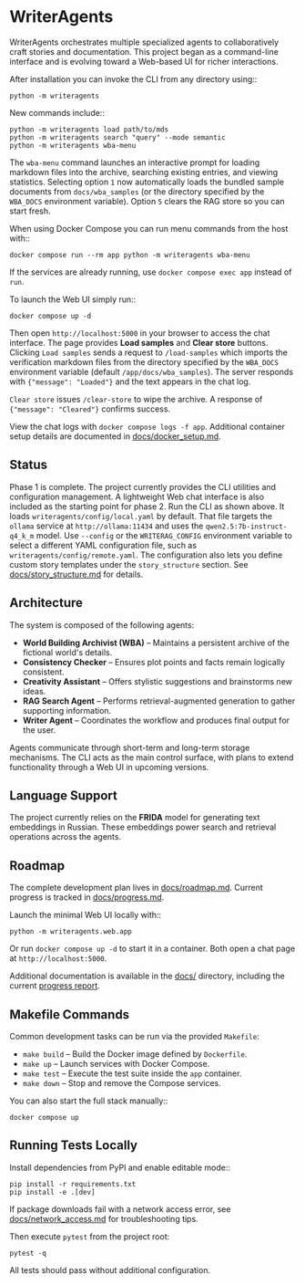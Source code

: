# WriterAgents

WriterAgents orchestrates multiple specialized agents to collaboratively craft stories and documentation. This project began as a command-line interface and is evolving toward a Web-based UI for richer interactions.

After installation you can invoke the CLI from any directory using::

    python -m writeragents

New commands include::

    python -m writeragents load path/to/mds
    python -m writeragents search "query" --mode semantic
    python -m writeragents wba-menu

The ``wba-menu`` command launches an interactive prompt for loading markdown
files into the archive, searching existing entries, and viewing statistics.
Selecting option ``1`` now automatically loads the bundled sample documents from
``docs/wba_samples`` (or the directory specified by the ``WBA_DOCS``
environment variable). Option ``5`` clears the RAG store so you can start fresh.

When using Docker Compose you can run menu commands from the host with::

    docker compose run --rm app python -m writeragents wba-menu

If the services are already running, use ``docker compose exec app`` instead of ``run``.

To launch the Web UI simply run::

    docker compose up -d

Then open `http://localhost:5000` in your browser to access the chat interface.
The page provides **Load samples** and **Clear store** buttons. Clicking
``Load samples`` sends a request to ``/load-samples`` which imports the
verification markdown files from the directory specified by the ``WBA_DOCS``
environment variable (default ``/app/docs/wba_samples``). The server responds
with ``{"message": "Loaded"}`` and the text appears in the chat log.

``Clear store`` issues ``/clear-store`` to wipe the archive. A response of
``{"message": "Cleared"}`` confirms success.

View the chat logs with ``docker compose logs -f app``.
Additional container setup details are documented in
[docs/docker_setup.md](docs/docker_setup.md).

## Status

Phase 1 is complete. The project currently provides the CLI utilities and
configuration management. A lightweight Web chat interface is also included as
the starting point for phase 2.
Run the CLI as shown above. It loads `writeragents/config/local.yaml` by
default. That file targets the ``ollama`` service at
``http://ollama:11434`` and uses the ``qwen2.5:7b-instruct-q4_k_m`` model.
Use ``--config`` or the ``WRITERAG_CONFIG`` environment variable to select a
different YAML configuration file, such as
`writeragents/config/remote.yaml`. The configuration also lets you define
custom story templates under the ``story_structure`` section. See
[docs/story_structure.md](docs/story_structure.md) for details.

## Architecture

The system is composed of the following agents:

- **World Building Archivist (WBA)** – Maintains a persistent archive of the fictional world's details.
- **Consistency Checker** – Ensures plot points and facts remain logically consistent.
- **Creativity Assistant** – Offers stylistic suggestions and brainstorms new ideas.
- **RAG Search Agent** – Performs retrieval-augmented generation to gather supporting information.
- **Writer Agent** – Coordinates the workflow and produces final output for the user.

Agents communicate through short-term and long-term storage mechanisms. The CLI acts as the main control surface, with plans to extend functionality through a Web UI in upcoming versions.

## Language Support

The project currently relies on the **FRIDA** model for generating text embeddings in Russian. These embeddings power search and retrieval operations across the agents.

## Roadmap

The complete development plan lives in [docs/roadmap.md](docs/roadmap.md).
Current progress is tracked in [docs/progress.md](docs/progress.md).

Launch the minimal Web UI locally with::

    python -m writeragents.web.app

Or run ``docker compose up -d`` to start it in a container. Both open a chat
page at `http://localhost:5000`.

Additional documentation is available in the [docs/](docs/) directory,
including the current [progress report](docs/progress.md).

## Makefile Commands

Common development tasks can be run via the provided `Makefile`:

- `make build` – Build the Docker image defined by `Dockerfile`.
- `make up` – Launch services with Docker Compose.
- `make test` – Execute the test suite inside the `app` container.
- `make down` – Stop and remove the Compose services.

You can also start the full stack manually::

    docker compose up

## Running Tests Locally

Install dependencies from PyPI and enable editable mode::

    pip install -r requirements.txt
    pip install -e .[dev]

If package downloads fail with a network access error, see
[docs/network_access.md](docs/network_access.md) for troubleshooting tips.

Then execute `pytest` from the project root:

    pytest -q

All tests should pass without additional configuration.
